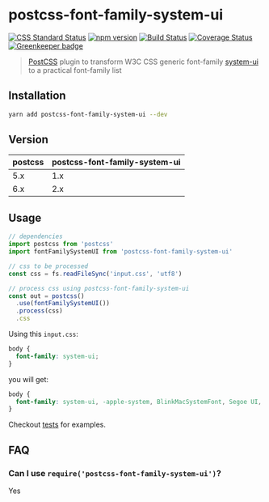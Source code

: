 # postcss-font-family-system-ui

[![CSS Standard Status](https://jonathantneal.github.io/css-db/badge/css-fonts-system-ui-def.svg)](https://jonathantneal.github.io/css-db/#css-fonts-system-ui-def)
[![npm version](https://img.shields.io/npm/v/postcss-font-family-system-ui.svg?style=flat-square)](https://www.npmjs.com/package/postcss-font-family-system-ui)
[![Build Status](https://img.shields.io/travis/JLHwung/postcss-font-family-system-ui/master.svg?style=flat-square)](https://travis-ci.org/JLHwung/postcss-font-family-system-ui)
[![Coverage Status](https://img.shields.io/coveralls/JLHwung/postcss-font-family-system-ui.svg?style=flat-square)](https://coveralls.io/github/JLHwung/postcss-font-family-system-ui)
[![Greenkeeper badge](https://badges.greenkeeper.io/JLHwung/postcss-font-family-system-ui.svg)](https://greenkeeper.io/)

> [PostCSS](https://github.com/postcss/postcss) plugin to transform W3C CSS generic font-family [system-ui](https://www.w3.org/TR/css-fonts-4/#system-ui-def) to a practical font-family list

## Installation
```bash
yarn add postcss-font-family-system-ui --dev
```

## Version

| postcss | postcss-font-family-system-ui |
| ------- | ----------------------------- |
| 5.x     | 1.x                           |
| 6.x     | 2.x                           |

## Usage
```js
// dependencies
import postcss from 'postcss'
import fontFamilySystemUI from 'postcss-font-family-system-ui'

// css to be processed
const css = fs.readFileSync('input.css', 'utf8')

// process css using postcss-font-family-system-ui
const out = postcss()
  .use(fontFamilySystemUI())
  .process(css)
  .css
```

Using this `input.css`:

```css
body {
  font-family: system-ui;
}

```

you will get:

```css
body {
  font-family: system-ui, -apple-system, BlinkMacSystemFont, Segoe UI, Roboto, Oxygen, Ubuntu, Cantarell, Fira Sans, Droid Sans, Helvetica Neue;
}
```

Checkout [tests](test) for examples.

## FAQ

### Can I use `require('postcss-font-family-system-ui')`?
Yes
